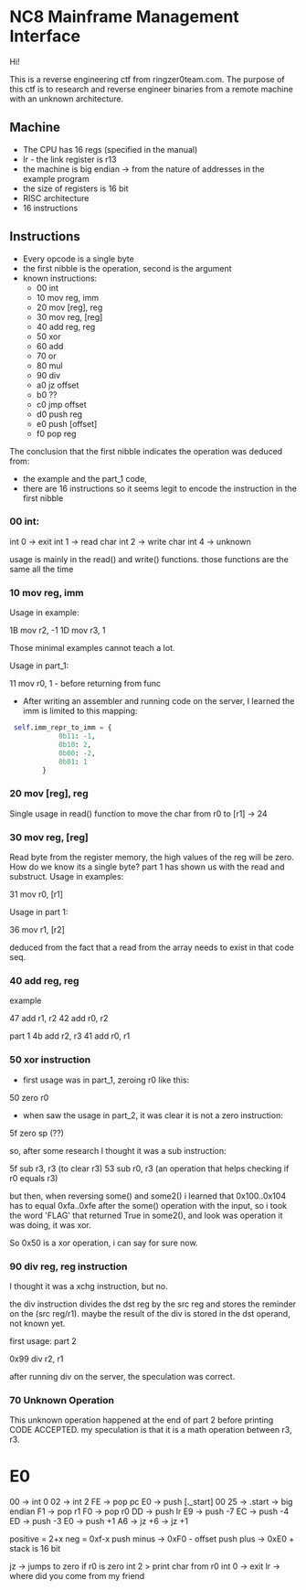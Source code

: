 # NC8 Mainframe Management Interface

Hi! 

This is a reverse engineering ctf from ringzer0team.com.
The purpose of this ctf is to research and reverse engineer binaries from a remote machine with an unknown architecture.

## Machine

- The CPU has 16 regs (specified in the manual)
- lr - the link register is r13
- the machine is big endian -> from the nature of addresses in the example program
- the size of registers is 16 bit 
- RISC architecture
- 16 instructions

## Instructions

- Every opcode is a single byte
- the first nibble is the operation, second is the argument
- known instructions:
	- 00 int 
	- 10 mov reg, imm
	- 20 mov [reg], reg
	- 30 mov reg, [reg]
	- 40 add reg, reg 
	- 50 xor 
	- 60 add  
	- 70 or 
	- 80 mul
	- 90 div
	- a0 jz offset
	- b0 ??
	- c0 jmp offset
	- d0 push reg
	- e0 push [offset]
	- f0 pop reg

The conclusion that the first nibble indicates the operation was deduced from:
- the example and the part_1 code,
- there are 16 instructions so it seems legit to encode the instruction in the first nibble


### 00 int:

int 0 -> exit
int 1 -> read char
int 2 -> write char
int 4 -> unknown

usage is mainly in the read() and write() functions. those functions are the same all the time

### 10 mov reg, imm

Usage in example:

1B mov r2, -1
1D mov r3,  1

Those minimal examples cannot teach a lot.

Usage in part_1:

11 mov r0, 1 - before returning from func

- After writing an assembler and running code on the server, 
I learned the imm is limited to this mapping:

```python
 self.imm_repr_to_imm = {
            0b11: -1,
            0b10: 2,
            0b00: -2,
            0b01: 1
        }
```

### 20 mov [reg], reg

Single usage in read() function to move the char from r0 to [r1] -> 24


### 30 mov reg, [reg]

Read byte from the register memory, the high values of the reg will be zero.
How do we know its a single byte? part 1 has shown us with the read and substruct.
Usage in examples:

31 mov r0, [r1]

Usage in part 1:

36 mov r1, [r2]

deduced from the fact that a read from the array needs to exist in that code seq. 

### 40 add reg, reg

example

47 add r1, r2
42 add r0, r2

part 1
4b add r2, r3
41 add r0, r1

### 50 xor instruction

- first usage was in part_1, zeroing r0 like this:

50 zero r0

- when saw the usage in part_2, it was clear it is not a zero instruction:

5f zero sp (??)

so, after some research I thought it was a sub instruction:

5f sub r3, r3 (to clear r3)
53 sub r0, r3 (an operation that helps checking if r0 equals r3)

but then, when reversing some() and some2() i learned that 0x100..0x104 has to equal 0xfa..0xfe after the some() operation with the input, so i took the word 'FLAG' that returned True in some2(), and look was operation it was doing, it was xor.

So 0x50 is a xor operation, i can say for sure now.

### 90 div reg, reg instruction

I thought it was a xchg instruction, but no.

the div instruction divides the dst reg by the src reg and stores the reminder on the (src reg/r1). 
maybe the result of the div is stored in the dst operand, not known yet.

first usage: part 2 

0x99 div r2, r1

after running div on the server, the speculation was correct.

### 70 Unknown Operation

This unknown operation happened at the end of part 2 before printing CODE ACCEPTED. 
my speculation is that it is a math operation between r3, r3.


# E0 
00 -> int 0
02 -> int 2
FE -> pop pc
E0 -> push [._start]
00 25 -> .start -> big endian
F1 -> pop r1
F0 -> pop r0
DD -> push lr
E9 -> push -7
EC -> push -4
ED -> push -3
E0 -> push +1
A6 -> jz +6
   -> jz +1

positive = 2+x
neg      = 0xf-x
push minus -> 0xF0 - offset
push plus ->  0xE0 + 
stack is 16 bit

jz -> jumps to zero if r0 is zero
int 2 > print char from r0
int 0 -> exit
lr -> where did you come from my friend